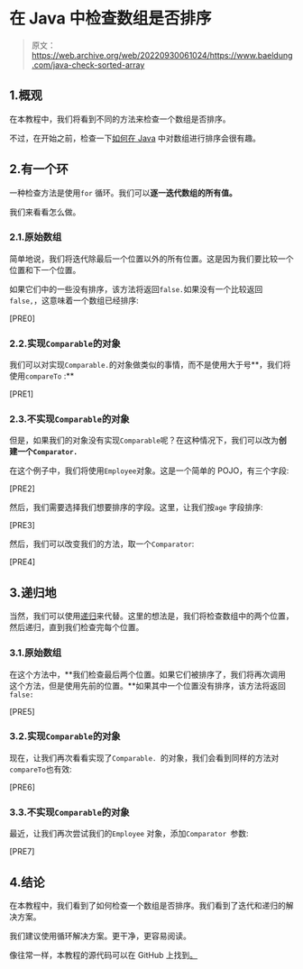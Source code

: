 # 在 Java 中检查数组是否排序

> 原文：<https://web.archive.org/web/20220930061024/https://www.baeldung.com/java-check-sorted-array>

## 1.概观

在本教程中，我们将看到不同的方法来检查一个数组是否排序。

不过，在开始之前，检查一下[如何在 Java](/web/20221127130125/https://www.baeldung.com/java-sorting-arrays) 中对数组进行排序会很有趣。

## 2.有一个环

一种检查方法是使用`for` 循环。我们可以**逐一迭代数组的所有值。**

我们来看看怎么做。

### 2.1.原始数组

简单地说，我们将迭代除最后一个位置以外的所有位置。这是因为我们要比较一个位置和下一个位置。

如果它们中的一些没有排序，该方法将返回`false.`如果没有一个比较返回`false,`，这意味着一个数组已经排序:

[PRE0]

### 2.2.实现`Comparable`的对象

我们可以对实现`Comparable.`的对象做类似的事情，而不是使用大于号**，我们将使用`compareTo` :**

[PRE1]

### 2.3.不实现`Comparable`的对象

但是，如果我们的对象没有实现`Comparable`呢？在这种情况下，我们可以改为**创建一个`Comparator.`**

在这个例子中，我们将使用`Employee`对象。这是一个简单的 POJO，有三个字段:

[PRE2]

然后，我们需要选择我们想要排序的字段。这里，让我们按`age` 字段排序:

[PRE3]

然后，我们可以改变我们的方法，取一个`Comparator`:

[PRE4]

## 3.递归地

当然，我们可以使用[递归](/web/20221127130125/https://www.baeldung.com/java-recursion)来代替。这里的想法是，我们将检查数组中的两个位置，然后递归，直到我们检查完每个位置。

### 3.1.原始数组

在这个方法中，**我们检查最后两个位置。如果它们被排序了，我们将再次调用这个方法，但是使用先前的位置。**如果其中一个位置没有排序，该方法将返回`false:`

[PRE5]

### 3.2.实现`Comparable`的对象

现在，让我们再次看看实现了`Comparable. `的对象，我们会看到同样的方法对`compareTo`也有效:

[PRE6]

### 3.3.不实现`Comparable`的对象

最近，让我们再次尝试我们的`Employee` 对象，添加`Comparator `参数:

[PRE7]

## 4.结论

在本教程中，我们看到了如何检查一个数组是否排序。我们看到了迭代和递归的解决方案。

我们建议使用循环解决方案。更干净，更容易阅读。

像往常一样，本教程的源代码可以在 GitHub 上找到[。](https://web.archive.org/web/20221127130125/https://github.com/eugenp/tutorials/tree/master/core-java-modules/core-java-arrays-sorting)
